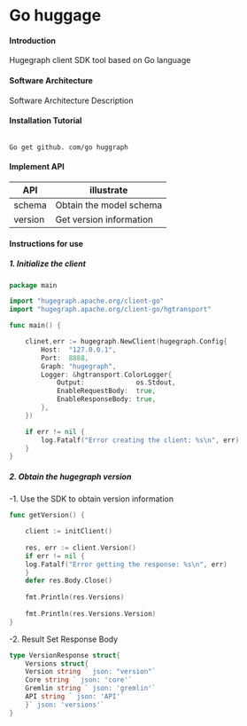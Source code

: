 # Go huggage

#### Introduction

Hugegraph client SDK tool based on Go language

#### Software Architecture

Software Architecture Description

#### Installation Tutorial

```Shell

Go get github. com/go huggraph

```

#### Implement API

| API     | illustrate              |
|---------|-------------------------|
| schema  | Obtain the model schema |
| version | Get version information |

#### Instructions for use

##### 1. Initialize the client

```Go
package main

import "hugegraph.apache.org/client-go"
import "hugegraph.apache.org/client-go/hgtransport"

func main() {

	clinet,err := hugegraph.NewClient(hugegraph.Config{
		Host:  "127.0.0.1",
		Port:  8888,
		Graph: "hugegraph",
		Logger: &hgtransport.ColorLogger{
			Output:             os.Stdout,
			EnableRequestBody:  true,
			EnableResponseBody: true,
		},
	})

	if err != nil {
		log.Fatalf("Error creating the client: %s\n", err)
	}
}
```

##### 2. Obtain the hugegraph version

-1. Use the SDK to obtain version information

```Go
func getVersion() {

    client := initClient()
    
    res, err := client.Version()
    if err != nil {
    log.Fatalf("Error getting the response: %s\n", err)
    }
    defer res.Body.Close()
    
    fmt.Println(res.Versions)
    
    fmt.Println(res.Versions.Version)
}

```

-2. Result Set Response Body

```Go
type VersionResponse struct{
    Versions struct{
    Version string ` json: "version"`
    Core string ` json: 'core'`
    Gremlin string ` json: 'gremlin'`
    API string ` json: 'API'`
    }` json: 'versions'`
}
```